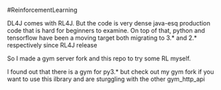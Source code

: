 #ReinforcementLearning

DL4J comes with RL4J. But  the code is very dense java-esq production code that is hard for beginners to examine.
On top of that, python and tensorflow have been a moving target both migrating to 3.* and 2.* respectively since RL4J release

So I made a gym server fork and this repo to try some RL myself.

I found out that there is a gym for py3.* but check out my gym fork if you want to use this ilbrary and are sturggling with the
other gym_http_api

